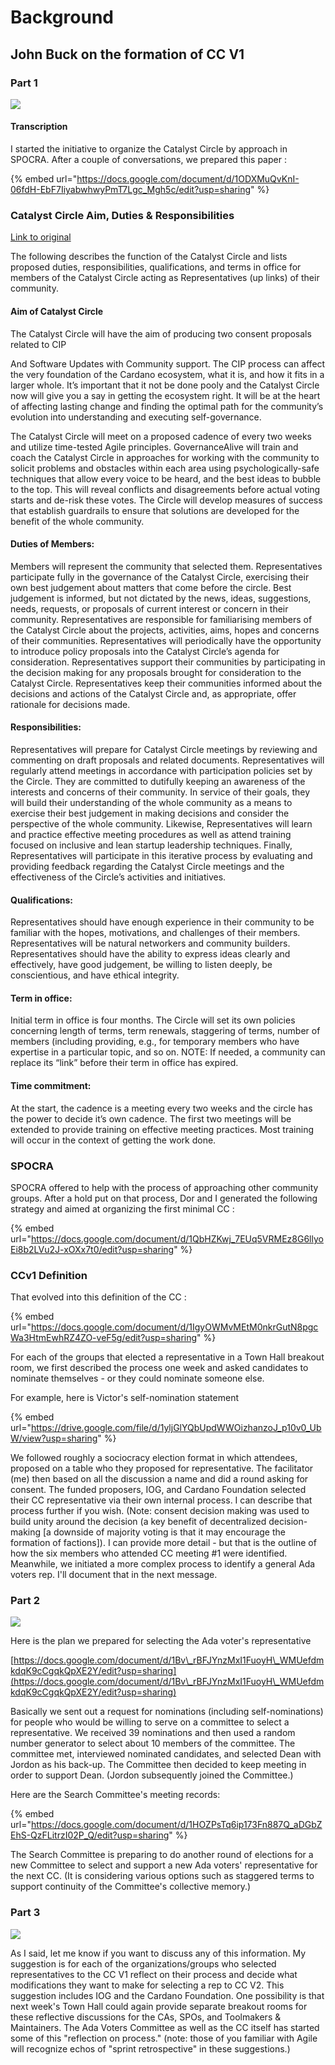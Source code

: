 # Background

## John Buck on the formation of CC V1

### Part 1

![](.gitbook/assets/2021-10-06.png)

#### Transcription

I started the initiative to organize the Catalyst Circle by approach in SPOCRA. After a couple of conversations, we prepared this paper :

{% embed url="https://docs.google.com/document/d/1ODXMuQvKnI-06fdH-EbF7IiyabwhwyPmT7Lgc_Mgh5c/edit?usp=sharing" %}

### Catalyst Circle Aim, Duties & Responsibilities

[Link to original](https://docs.google.com/document/d/1fMe9LVx80DXyLKpd6vf2uz5mm\_pfUGka3eWdF5qR33o/edit?usp=sharing)

The following describes the function of the Catalyst Circle and lists proposed duties, responsibilities, qualifications, and terms in office for members of the Catalyst Circle acting as Representatives (up links) of their community.

#### Aim of Catalyst Circle

The Catalyst Circle will have the aim of producing two consent proposals related to CIP&#x20;

And Software Updates with Community support. The CIP process can affect the very foundation of the Cardano ecosystem, what it is, and how it fits in a larger whole. It’s important that it not be done pooly and the Catalyst Circle now will give you a say in getting the ecosystem right. It will be at the heart of affecting lasting change and finding the optimal path for the community’s evolution into understanding and executing self-governance.&#x20;

The Catalyst Circle will meet on a proposed cadence of every two weeks and utilize time-tested Agile principles. GovernanceAlive will train and coach the Catalyst Circle in approaches for working with the community to solicit problems and obstacles within each area using psychologically-safe techniques that allow every voice to be heard, and the best ideas to bubble to the top. This will reveal conflicts and disagreements before actual voting starts and de-risk these votes. The Circle will develop measures of success that establish guardrails to ensure that solutions are developed for the benefit of the whole community.

#### Duties of Members:&#x20;

Members will represent the community that selected them. Representatives participate fully in the governance of the Catalyst Circle, exercising their own best judgement about matters that come before the circle. Best judgement is  informed, but not dictated by the news, ideas, suggestions, needs, requests, or proposals of current interest or concern in their community. Representatives are responsible for familiarising members of the Catalyst Circle about the projects, activities, aims, hopes and concerns of their communities. Representatives will periodically have the opportunity to introduce policy proposals into the Catalyst Circle’s agenda for consideration. Representatives support their communities by participating in the decision making for any proposals brought for consideration to the Catalyst Circle. Representatives keep their communities informed about the decisions and actions of the Catalyst Circle and, as appropriate, offer rationale for decisions made.&#x20;

#### Responsibilities:

Representatives will prepare for Catalyst Circle meetings by reviewing and commenting on draft proposals and related documents. Representatives will regularly attend meetings in accordance with participation policies set by the Circle. They are committed to dutifully keeping an awareness of the interests and concerns of their community. In service of their goals, they will build their understanding of the whole community as a means to exercise their best judgement in making decisions and consider the perspective of the whole community. Likewise, Representatives will learn and practice effective meeting procedures as well as attend training focused on inclusive and lean startup leadership techniques. Finally, Representatives will participate in this iterative process by evaluating and providing feedback regarding the Catalyst Circle meetings and the effectiveness of the Circle’s activities and initiatives.

#### Qualifications:

Representatives should have enough experience in their community to be familiar with the hopes, motivations, and challenges of their members. Representatives will be natural networkers and community builders. Representatives should have the ability to express ideas clearly and effectively, have good judgement, be willing to listen deeply, be conscientious, and have ethical integrity.&#x20;

#### Term in office:

Initial term in office is four months. The Circle will set its own policies concerning length of terms, term renewals, staggering of terms, number of members (including providing, e.g., for temporary members who have expertise in a particular topic, and so on. NOTE: If needed, a community can replace its “link” before their term in office has expired.

#### Time commitment: &#x20;

At the start, the cadence is a meeting every two weeks and the circle has the power to decide it’s own cadence. The first two meetings will be extended to provide training on effective meeting practices. Most training will occur in the context of getting the work done.

### SPOCRA&#x20;

SPOCRA offered to help with the process of approaching other community groups. After a hold put on that process, Dor and I generated the following strategy and aimed at organizing the first minimal CC :&#x20;

{% embed url="https://docs.google.com/document/d/1QbHZKwj_7EUq5VRMEz8G6llyoEi8b2LVu2J-xOXx7t0/edit?usp=sharing" %}

### CCv1 Definition

That evolved into this definition of the CC :

{% embed url="https://docs.google.com/document/d/1IgyOWMvMEtM0nkrGutN8pgcWa3HtmEwhRZ4ZO-veF5g/edit?usp=sharing" %}

For each of the groups that elected a representative in a Town Hall breakout room, we first described the process one week and asked candidates to nominate themselves - or they could nominate someone else.&#x20;

For example, here is Victor's self-nomination statement

{% embed url="https://drive.google.com/file/d/1yljGlYQbUpdWWOizhanzoJ_p10v0_UbW/view?usp=sharing" %}

We followed roughly a sociocracy election format in which attendees, proposed on a table who they proposed for representative. The facilitator (me) then based on all the discussion a name and did a round asking for consent. The funded proposers, IOG, and Cardano Foundation selected their CC representative via their own internal process. I can describe that process further if you wish. (Note: consent decision making was used to build unity around the decision (a key benefit of decentralized decision-making \[a downside of majority voting is that it may encourage the formation of factions]). I can provide more detail - but that is the outline of how the six members who attended CC meeting #1 were identified. Meanwhile, we initiated a more complex process to identify a general Ada voters rep. I'll document that in the next message.

### Part 2

![](.gitbook/assets/2021-10-06-1-.png)

Here is the plan we prepared for selecting the Ada voter's representative&#x20;

[https://docs.google.com/document/d/1Bv\_rBFJYnzMxI1FuoyH\_WMUefdmkdqK9cCgqkQpXE2Y/edit?usp=sharing](https://docs.google.com/document/d/1Bv\_rBFJYnzMxI1FuoyH\_WMUefdmkdqK9cCgqkQpXE2Y/edit?usp=sharing)

Basically we sent out a request for nominations (including self-nominations) for people who would be willing to serve on a committee to select a representative. We received 39 nominations and then used a random number generator to select about 10 members of the committee. The committee met, interviewed nominated candidates, and selected Dean with Jordon as his back-up. The Committee then decided to keep meeting in order to support Dean. (Jordon subsequently joined the Committee.)&#x20;

Here are the Search Committee's meeting records:&#x20;

{% embed url="https://docs.google.com/document/d/1HOZPsTq6ip173Fn887Q_aDGbZEhS-QzFLitrzI02P_Q/edit?usp=sharing" %}

The Search Committee is preparing to do another round of elections for a new Committee to select and support a new Ada voters' representative for the next CC. (It is considering various options such as staggered terms to support continuity of the Committee's collective memory.)

### Part 3

![](.gitbook/assets/2021-10-06-2-.png)

As I said, let me know if you want to discuss any of this information. My suggestion is for each of the organizations/groups who selected representatives to the CC V1 reflect on their process and decide what modifications they want to make for selecting a rep to CC V2. This suggestion includes IOG and the Cardano Foundation. One possibility is that next week's Town Hall could again provide separate breakout rooms for these reflective discussions for the CAs, SPOs, and Toolmakers & Maintainers. The Ada Voters Committee as well as the CC itself has started some of this "reflection on process." (note: those of you familiar with Agile will recognize echos of "sprint retrospective" in these suggestions.)


